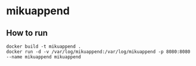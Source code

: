 # mikuappend
## How to run
```
docker build -t mikuappend .
docker run -d -v /var/log/mikuappend:/var/log/mikuappend -p 8080:8080 --name mikuappend mikuappend
```
